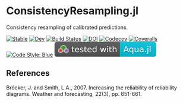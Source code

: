 # ConsistencyResampling.jl

Consistency resampling of calibrated predictions.

[![Stable](https://img.shields.io/badge/docs-stable-blue.svg)](https://devmotion.github.io/ConsistencyResampling.jl/stable)
[![Dev](https://img.shields.io/badge/docs-dev-blue.svg)](https://devmotion.github.io/ConsistencyResampling.jl/dev)
[![Build Status](https://github.com/devmotion/ConsistencyResampling.jl/actions/workflows/CI.yml/badge.svg?branch=main)](https://github.com/devmotion/ConsistencyResampling.jl/actions/workflows/CI.yml?query=branch%3Amain)
[![DOI](https://zenodo.org/badge/186521141.svg)](https://zenodo.org/badge/latestdoi/186521141)
[![Codecov](https://codecov.io/gh/devmotion/ConsistencyResampling.jl/branch/main/graph/badge.svg)](https://codecov.io/gh/devmotion/ConsistencyResampling.jl)
[![Coveralls](https://coveralls.io/repos/github/devmotion/ConsistencyResampling.jl/badge.svg?branch=main)](https://coveralls.io/github/devmotion/ConsistencyResampling.jl?branch=main)
[![Code Style: Blue](https://img.shields.io/badge/code%20style-blue-4495d1.svg)](https://github.com/invenia/BlueStyle)
[![Aqua QA](https://raw.githubusercontent.com/JuliaTesting/Aqua.jl/master/badge.svg)](https://github.com/JuliaTesting/Aqua.jl)

## References

Bröcker, J. and Smith, L.A., 2007. Increasing the reliability of reliability diagrams. Weather and forecasting, 22(3), pp. 651-661.
